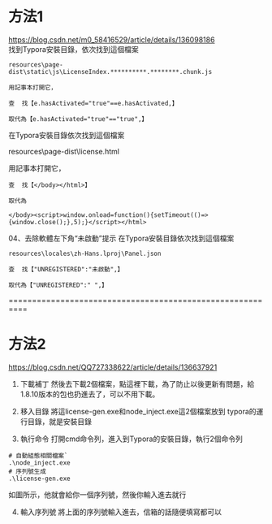 # 方法1
https://blog.csdn.net/m0_58416529/article/details/136098186  
找到Typora安裝目錄，依次找到這個檔案
```
resources\page-dist\static\js\LicenseIndex.**********.********.chunk.js 

用記事本打開它，

查  找【e.hasActivated="true"==e.hasActivated,】

取代為【e.hasActivated="true"=="true",】
```

在Typora安裝目錄依次找到這個檔案

resources\page-dist\license.html

用記事本打開它，
```
查  找【</body></html>】

取代為

</body><script>window.onload=function(){setTimeout(()=>{window.close();},5);}</script></html>
```
04、去除軟體左下角“未啟動”提示
在Typora安裝目錄依次找到這個檔案
```
resources\locales\zh-Hans.lproj\Panel.json 

查  找【"UNREGISTERED":"未啟動",】

取代為【"UNREGISTERED":" ",】
```
==========================================================

# 方法2
https://blog.csdn.net/QQ727338622/article/details/136637921

1. 下載補丁
然後去下載2個檔案，點這裡下載，為了防止以後更新有問題，給1.8.10版本的包也扔進去了，可以不用下載。


2. 移入目錄
將這license-gen.exe和node_inject.exe這2個檔案放到 typora的運行目錄，就是安裝目錄


3. 執行命令
打開cmd命令列，進入到Typora的安裝目錄，執行2個命令列
```
# 自動組態相關檔案`
.\node_inject.exe
# 序列號生成
.\license-gen.exe
```
如圖所示，他就會給你一個序列號，然後你輸入進去就行


4. 輸入序列號
將上面的序列號輸入進去，信箱的話隨便填寫都可以

